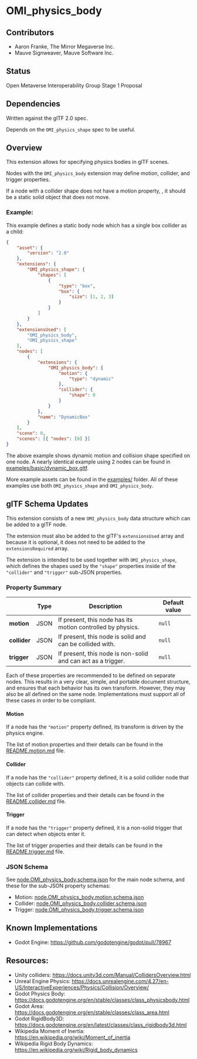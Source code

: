 # OMI_physics_body

## Contributors

* Aaron Franke, The Mirror Megaverse Inc.
* Mauve Signweaver, Mauve Software Inc.

## Status

Open Metaverse Interoperability Group Stage 1 Proposal

## Dependencies

Written against the glTF 2.0 spec.

Depends on the `OMI_physics_shape` spec to be useful.

## Overview

This extension allows for specifying physics bodies in glTF scenes.

Nodes with the `OMI_physics_body` extension may define motion, collider, and trigger properties.

If a node with a collider shape does not have a motion property, , it should be a static solid object that does not move.

### Example:

This example defines a static body node which has a single box collider as a child:

```json
{
    "asset": {
        "version": "2.0"
    },
    "extensions": {
        "OMI_physics_shape": {
            "shapes": [
                {
                    "type": "box",
                    "box": {
                        "size": [1, 2, 3]
                    }
                }
            ]
        }
    },
    "extensionsUsed": [
        "OMI_physics_body",
        "OMI_physics_shape"
    ],
    "nodes": [
        {
            "extensions": {
                "OMI_physics_body": {
                    "motion": {
                        "type": "dynamic"
                    },
                    "collider": {
                        "shape": 0
                    }
                }
            },
            "name": "DynamicBox"
        }
    ],
    "scene": 0,
    "scenes": [{ "nodes": [0] }]
}
```

The above example shows dynamic motion and collision shape specified on one node. A nearly identical example using 2 nodes can be found in [examples/basic/dynamic_box.gltf](examples/basic/dynamic_box.gltf).

More example assets can be found in the [examples/](examples/) folder. All of these examples use both `OMI_physics_shape` and `OMI_physics_body`.

## glTF Schema Updates

This extension consists of a new `OMI_physics_body` data structure which can be added to a glTF node.

The extension must also be added to the glTF's `extensionsUsed` array and because it is optional, it does not need to be added to the `extensionsRequired` array.

The extension is intended to be used together with `OMI_physics_shape`, which defines the shapes used by the `"shape"` properties inside of the `"collider"` and `"trigger"` sub-JSON properties.

### Property Summary

|              | Type | Description                                                  | Default value |
| ------------ | ---- | ------------------------------------------------------------ | ------------- |
| **motion**   | JSON | If present, this node has its motion controlled by physics.  | `null`        |
| **collider** | JSON | If present, this node is solid and can be collided with.     | `null`        |
| **trigger**  | JSON | If present, this node is non-solid and can act as a trigger. | `null`        |

Each of these properties are recommended to be defined on separate nodes. This results in a very clear, simple, and portable document structure, and ensures that each behavior has its own transform. However, they may also be all defined on the same node. Implementations must support all of these cases in order to be compliant.

#### Motion

If a node has the `"motion"` property defined, its transform is driven by the physics engine.

The list of motion properties and their details can be found in the [README.motion.md](README.motion.md) file.

#### Collider

If a node has the `"collider"` property defined, it is a solid collider node that objects can collide with.

The list of collider properties and their details can be found in the [README.collider.md](README.collider.md) file.

#### Trigger

If a node has the `"trigger"` property defined, it is a non-solid trigger that can detect when objects enter it.

The list of trigger properties and their details can be found in the [README.trigger.md](README.trigger.md) file.

### JSON Schema

See [node.OMI_physics_body.schema.json](schema/node.OMI_physics_body.schema.json) for the main node schema, and these for the sub-JSON property schemas:
* Motion: [node.OMI_physics_body.motion.schema.json](schema/node.OMI_physics_body.motion.schema.json)
* Collider: [node.OMI_physics_body.collider.schema.json](schema/node.OMI_physics_body.collider.schema.json)
* Trigger: [node.OMI_physics_body.trigger.schema.json](schema/node.OMI_physics_body.trigger.schema.json)

## Known Implementations

* Godot Engine: https://github.com/godotengine/godot/pull/78967

## Resources:

* Unity colliders: https://docs.unity3d.com/Manual/CollidersOverview.html
* Unreal Engine Physics: https://docs.unrealengine.com/4.27/en-US/InteractiveExperiences/Physics/Collision/Overview/
* Godot Physics Body: https://docs.godotengine.org/en/stable/classes/class_physicsbody.html
* Godot Area: https://docs.godotengine.org/en/stable/classes/class_area.html
* Godot RigidBody3D: https://docs.godotengine.org/en/latest/classes/class_rigidbody3d.html
* Wikipedia Moment of Inertia: https://en.wikipedia.org/wiki/Moment_of_inertia
* Wikipedia Rigid Body Dynamics: https://en.wikipedia.org/wiki/Rigid_body_dynamics
